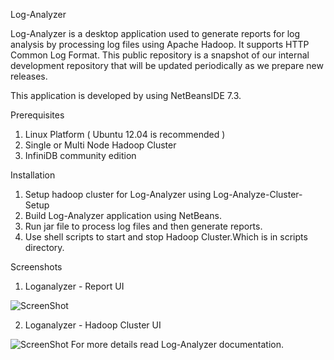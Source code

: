 Log-Analyzer

Log-Analyzer  is a desktop application used to generate reports for log analysis by processing log files using Apache Hadoop. It supports HTTP Common Log Format.
This public repository is a snapshot of our internal development repository that will be updated periodically as we prepare new releases. 

This application is developed by using NetBeansIDE 7.3. 

Prerequisites
1. Linux Platform ( Ubuntu 12.04 is recommended )
2. Single or Multi Node Hadoop Cluster
3. InfiniDB community edition

Installation 

1. Setup hadoop cluster for Log-Analyzer using Log-Analyze-Cluster-Setup
2. Build Log-Analyzer application using NetBeans.
3. Run jar file to process log files and then generate reports.
4. Use shell scripts to start and stop Hadoop Cluster.Which is in scripts directory.

Screenshots

 1. Loganalyzer - Report UI
 
  ![ScreenShot](https://raw.github.com/SPECUSA/loganalyzer/master/docs/loganalyzer.PNG)
 
 2. Loganalyzer - Hadoop Cluster UI

  ![ScreenShot](https://raw.github.com/SPECUSA/loganalyzer/master/docs/hadoopcluster.PNG)
For more details read Log-Analyzer documentation.

